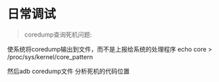 # 日常调试

> coredump查询死机问题:

使系统将coredump输出到文件，而不是上报给系统的处理程序 echo core > /proc/sys/kernel/core_pattern

然后adb coredump文件 分析死机的代码位置
